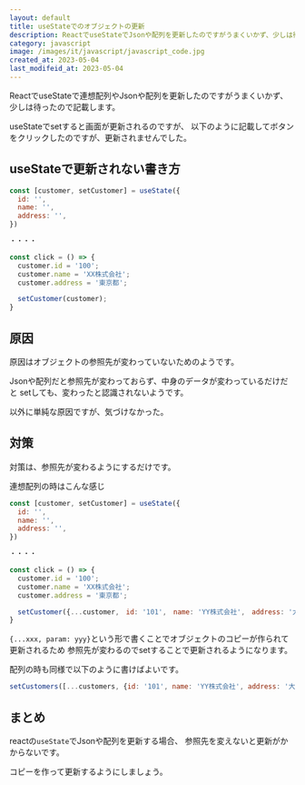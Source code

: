 ```yaml
---
layout: default
title: useStateでのオブジェクトの更新
description: ReactでuseStateでJsonや配列を更新したのですがうまくいかず、少しは待ったので記載します。
category: javascript
image: /images/it/javascript/javascript_code.jpg
created_at: 2023-05-04
last_modifeid_at: 2023-05-04
---
```


ReactでuseStateで連想配列やJsonや配列を更新したのですがうまくいかず、少しは待ったので記載します。

useStateでsetすると画面が更新されるのですが、
以下のように記載してボタンをクリックしたのですが、更新されませんでした。

## useStateで更新されない書き方

```Javascript
const [customer, setCustomer] = useState({
  id: '',
  name: '',
  address: '',
})

・・・・

const click = () => {
  customer.id = '100';
  customer.name = 'XX株式会社';
  customer.address = '東京都';

  setCustomer(customer);
}
```

## 原因

原因はオブジェクトの参照先が変わっていないためのようです。

Jsonや配列だと参照先が変わっておらず、中身のデータが変わっているだけだと
setしても、変わったと認識されないようです。

以外に単純な原因ですが、気づけなかった。

## 対策

対策は、参照先が変わるようにするだけです。

連想配列の時はこんな感じ

```Javascript
const [customer, setCustomer] = useState({
  id: '',
  name: '',
  address: '',
})

・・・・

const click = () => {
  customer.id = '100';
  customer.name = 'XX株式会社';
  customer.address = '東京都';

  setCustomer({...customer,　id: '101',　name: 'YY株式会社',　address: '大阪府'});
}
```

`{...xxx, param: yyy}`という形で書くことでオブジェクトのコピーが作られて更新されるため
参照先が変わるのでsetすることで更新されるようになります。

配列の時も同様で以下のように書けばよいです。

```Javascript
setCustomers([...customers, {id: '101', name: 'YY株式会社', address: '大阪府'}])
```

## まとめ

reactの`useState`でJsonや配列を更新する場合、
参照先を変えないと更新がかからないです。

コピーを作って更新するようにしましょう。